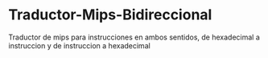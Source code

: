 # Traductor-Mips-Bidireccional
Traductor de mips para instrucciones en ambos sentidos, de hexadecimal a instruccion y de instruccion a hexadecimal
